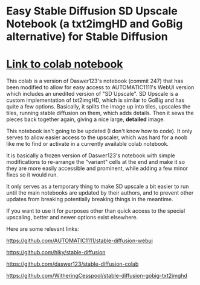 # **Easy Stable Diffusion SD Upscale Notebook (a txt2imgHD and GoBig alternative) for Stable Diffusion**

# [Link to colab notebook](https://colab.research.google.com/github/WitheringCesspool/stable-diffusion-gobig-txt2imghd/blob/main/Stable%20Diffusion%20Easy%20SD%20upscale%20(txt2imghd%2C%20GoBig%20alternative)%20Easy%20Mode.ipynb)

This colab is a version of Daswer123's notebook (commit 247) that has been modified to allow for easy access to AUTOMATIC1111's WebUI version which includes an unedited version of "SD Upscale". SD Upscale is a custom implementation of txt2imgHD, which is similar to GoBig and has quite a few options. Basically, it splits the image up into tiles, upscales the tiles, running stable diffusion on them, which adds details. Then it sews the pieces back together again, giving a nice large, **detailed** image.

This notebook isn't going to be updated (I don't know how to code). It only serves to allow easier access to the upscaler, which was hard for a noob like me to find or activate in a currently available colab notebook.  

It is basically a frozen version of Daswer123's notebook with simple modifications to re-arrange the "variant" cells at the end and make it so they are more easily accessible and prominent, while adding a few minor fixes so it would run.

It only serves as a temporary thing to make SD upscale a bit easier to run until the main notebooks are updated by their authors, and to prevent other updates from breaking potentially breaking things in the meantime. 

If you want to use it for purposes other than quick access to the special upscaling, better and newer options exist elsewhere.

Here are some relevant links:

https://github.com/AUTOMATIC1111/stable-diffusion-webui

https://github.com/hlky/stable-diffusion

https://github.com/daswer123/stable-diffusion-colab

https://github.com/WitheringCesspool/stable-diffusion-gobig-txt2imghd
